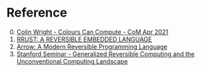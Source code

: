 # Reference

0. [Colin Wright - Colours Can Compute - CoM Apr 2021](https://www.youtube.com/watch?v=f3dTmO1JfmY)
0. [RRUST: A REVERSIBLE EMBEDDED LANGUAGE](https://blog.erk.dev/posts/rrust/)
0. [Arrow: A Modern Reversible Programming Language](https://digitalcommons.oberlin.edu/cgi/viewcontent.cgi?article=1269&context=honors)
0. [Stanford Seminar - Generalized Reversible Computing and the Unconventional Computing Landscape](https://www.youtube.com/watch?v=IQZ_bQbxSXk)

